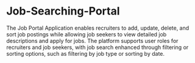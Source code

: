 # Job-Searching-Portal
The Job Portal Application enables recruiters to add, update, delete, and sort job postings while allowing job seekers to view detailed job descriptions and apply for jobs. The platform supports user roles for recruiters and job seekers, with job search enhanced through filtering or sorting options, such as filtering by job type or sorting by date.
